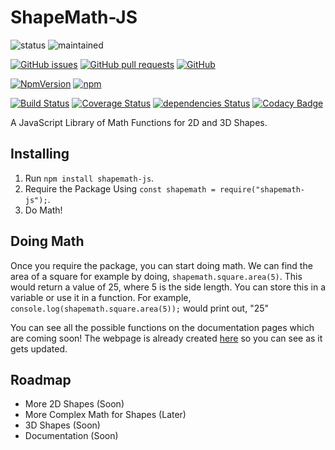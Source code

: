 # ShapeMath-JS
![status](https://img.shields.io/badge/status-active-brightgreen.svg)
![maintained](https://img.shields.io/badge/maintained-yes-brightgreen.svg)

[![GitHub issues](https://img.shields.io/github/issues/hparcells/ShapeMath-JS.svg)](https://github.com/hparcells/ShapeMath-JS)
[![GitHub pull requests](https://img.shields.io/github/issues-pr/hparcells/ShapeMath-JS.svg)](https://github.com/hparcells/ShapeMath-JS)
[![GitHub](https://img.shields.io/github/license/hparcells/ShapeMath-JS.svg)](https://github.com/hparcells/ShapeMath-JS)

[![NpmVersion](https://img.shields.io/npm/v/shapemath-js.svg)](https://www.npmjs.com/package/shapemath-js)
[![npm](https://img.shields.io/npm/dt/shapemath-js.svg)](https://www.npmjs.com/package/shapemath-js)

[![Build Status](https://travis-ci.com/hparcells/ShapeMath-JS.svg?branch=master)](https://travis-ci.com/hparcells/ShapeMath-JS)
[![Coverage Status](https://coveralls.io/repos/github/hparcells/ShapeMath-JS/badge.svg?branch=master)](https://coveralls.io/github/hparcells/ShapeMath-JS?branch=master)
[![dependencies Status](https://david-dm.org/hparcells/ShapeMath-JS/status.svg)](https://david-dm.org/hparcells/ShapeMath-JS)
[![Codacy Badge](https://api.codacy.com/project/badge/Grade/d65e991e9e2a4d488f1b29dc6cdfe42a)](https://www.codacy.com/project/hparcells/ShapeMath-JS/dashboard?utm_source=github.com&amp;utm_medium=referral&amp;utm_content=hparcells/ShapeMath-JS&amp;utm_campaign=Badge_Grade_Dashboard)

A JavaScript Library of Math Functions for 2D and 3D Shapes.

## Installing
1. Run `npm install shapemath-js`.
2. Require the Package Using `const shapemath = require("shapemath-js");`.
3. Do Math!

## Doing Math
Once you require the package, you can start doing math. We can find the area of a square for example by doing, `shapemath.square.area(5)`. This would return a value of 25, where 5 is the side length. You can store this in a variable or use it in a function. For example, `console.log(shapemath.square.area(5));` would print out, "25"

You can see all the possible functions on the documentation pages which are coming soon!
The webpage is already created [here](https://shapemathjsdocs.netlify.com/) so you can see as it gets updated.

## Roadmap
- More 2D Shapes (Soon)
- More Complex Math for Shapes (Later)
- 3D Shapes (Soon)
- Documentation (Soon)
